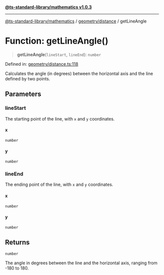 [**@ts-standard-library/mathematics v1.0.3**](../../../README.md)

***

[@ts-standard-library/mathematics](../../../README.md) / [geometry/distance](../README.md) / getLineAngle

# Function: getLineAngle()

> **getLineAngle**(`lineStart`, `lineEnd`): `number`

Defined in: [geometry/distance.ts:118](https://github.com/gabaudette/ts-stdlib/blob/be448e6a9d9c20c6c2f27f6550ce4e65fc8c9b89/packages/mathematics/src/geometry/distance.ts#L118)

Calculates the angle (in degrees) between the horizontal axis and the line defined by two points.

## Parameters

### lineStart

The starting point of the line, with `x` and `y` coordinates.

#### x

`number`

#### y

`number`

### lineEnd

The ending point of the line, with `x` and `y` coordinates.

#### x

`number`

#### y

`number`

## Returns

`number`

The angle in degrees between the line and the horizontal axis, ranging from -180 to 180.
